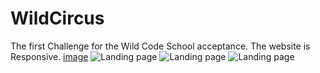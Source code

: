 # WildCircus
The first Challenge for the Wild Code School acceptance.
The website is Responsive.
[image](https://github.com/[AsiMrz]/[WildCircus]/blob/[main]/wild-circus-by-Asieh.png?raw=true)
![Landing page](WildSircus/wild-circus-by-Asieh.png "WildCircus-Landig")
![Landing page](https://github.com/[AsiMrz]/[WildCircus]/blob/[main]/wild-circus-by-Asieh.png?raw=true)
![Landing page](https://drive.google.com/file/d/1TppM9TWqacGFdU54KiUbegX1oYKq4BQn/view?usp=sharing)
